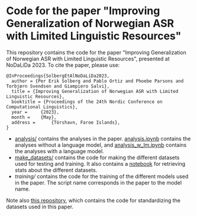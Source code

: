# Code for the paper "Improving Generalization of Norwegian ASR with Limited Linguistic Resources"

This repository contains the code for the paper "Improving Generalization of Norwegian ASR with Limited Linguistic Resources", presented at NoDaLiDa 2023. To cite the paper, please use:
```
@InProceedings{SolbergEtAlNoDaLiDa2023,
  author = {Per Erik Solberg and Pablo Ortiz and Phoebe Parsons and Torbjørn Svendsen and Giampiero Salvi},	 
  title = {Improving Generalization of Norwegian ASR with Limited Linguistic Resources},
  booktitle = {Proceedings of the 24th Nordic Conference on Computational Linguistics},
  year = 	 {2023},
  month = 	 {May},
  address = 	 {Tórshavn, Faroe Islands},
}
```

* [analysis/](https://github.com/scribe-project/nodalida_2023_combined_training/tree/main/analysis) contains the analyses in the paper. [analysis.ipynb](https://github.com/scribe-project/nodalida_2023_combined_training/blob/main/analysis/analysis.ipynb) contains the analyses without a language model, and [analysis_w_lm.ipynb](https://github.com/scribe-project/nodalida_2023_combined_training/blob/main/analysis/analysis_w_lm.ipynb) contains the analyses with a language model.
* [make_datasets/](https://github.com/scribe-project/nodalida_2023_combined_training/tree/main/make_datasets) contains the code for making the different datasets used for testing and training. It also contains a [notebook](https://github.com/scribe-project/nodalida_2023_combined_training/blob/main/make_datasets/dataset_stats.ipynb) for retrieving stats about the different datasets.
* *training/* contains the code for the training of the different models used in the paper. The script name corresponds in the paper to the model name.

Note also [this repository](https://github.com/scribe-project/asr-standardized-combined), which contains the code for standardizing the datasets used in this paper.
